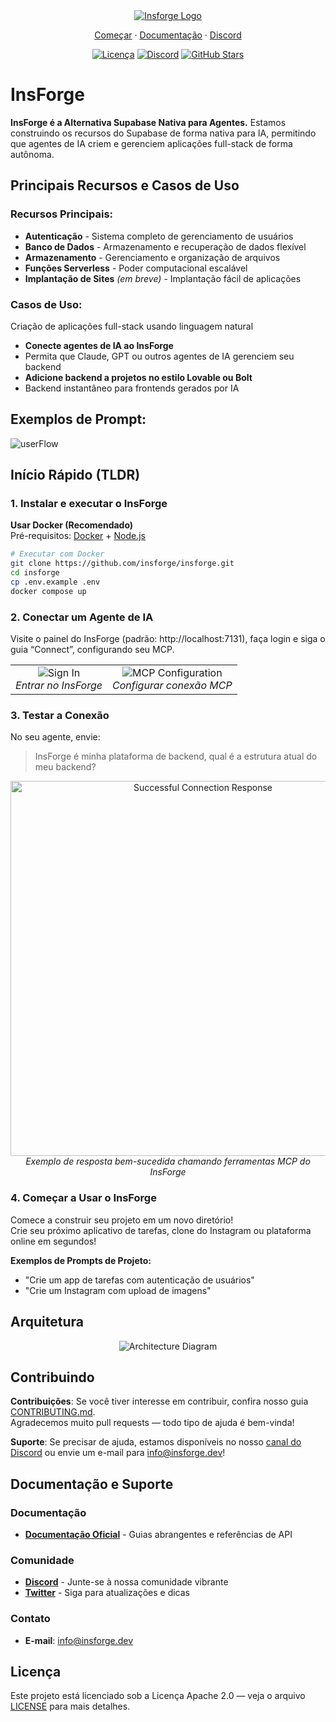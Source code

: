 <div align="center">
  <a href="https://insforge.dev">
    <img src="assets/banner.png" alt="Insforge Logo">
  </a>
</div>

<p align="center">
  <a href="#quickstart-tldr">Começar</a> ·
  <a href="https://docs.insforge.dev/introduction">Documentação</a> ·
  <a href="https://discord.com/invite/MPxwj5xVvW">Discord</a>
</p>

<p align="center">
  <a href="https://opensource.org/licenses/Apache-2.0"><img src="https://img.shields.io/badge/License-Apache%202.0-blue.svg" alt="Licença"></a>
  <a href="https://discord.com/invite/MPxwj5xVvW"><img src="https://img.shields.io/badge/Discord-Entre%20na%20Comunidade-7289DA?logo=discord&logoColor=white" alt="Discord"></a>
  <a href="https://github.com/InsForge/insforge/stargazers"><img src="https://img.shields.io/github/stars/InsForge/insforge?style=social" alt="GitHub Stars"></a>
</p>

# InsForge

**InsForge é a Alternativa Supabase Nativa para Agentes.**
Estamos construindo os recursos do Supabase de forma nativa para IA, permitindo que agentes de IA criem e gerenciem aplicações full-stack de forma autônoma.

## Principais Recursos e Casos de Uso

### Recursos Principais:
- **Autenticação** - Sistema completo de gerenciamento de usuários  
- **Banco de Dados** - Armazenamento e recuperação de dados flexível  
- **Armazenamento** - Gerenciamento e organização de arquivos  
- **Funções Serverless** - Poder computacional escalável  
- **Implantação de Sites** *(em breve)* - Implantação fácil de aplicações  

### Casos de Uso:
Criação de aplicações full-stack usando linguagem natural  
- **Conecte agentes de IA ao InsForge**  
- Permita que Claude, GPT ou outros agentes de IA gerenciem seu backend  
- **Adicione backend a projetos no estilo Lovable ou Bolt**  
- Backend instantâneo para frontends gerados por IA  

## Exemplos de Prompt:

<td align="center">
  <img src="assets/userflow.png" alt="userFlow">
  <br>
</td>

## Início Rápido (TLDR)

### 1. Instalar e executar o InsForge

**Usar Docker (Recomendado)**  
Pré-requisitos: [Docker](https://www.docker.com/) + [Node.js](https://nodejs.org/)

```bash
# Executar com Docker
git clone https://github.com/insforge/insforge.git
cd insforge
cp .env.example .env
docker compose up
```

### 2. Conectar um Agente de IA

Visite o painel do InsForge (padrão: http://localhost:7131), faça login e siga o guia “Connect”, configurando seu MCP.

<div align="center">
  <table>
    <tr>
      <td align="center">
        <img src="assets/signin.png" alt="Sign In">
        <br>
        <em>Entrar no InsForge</em>
      </td>
      <td align="center">
        <img src="assets/mcpInstallv2.png" alt="MCP Configuration">
        <br>
        <em>Configurar conexão MCP</em>
      </td>
    </tr>
  </table>
</div>

### 3. Testar a Conexão

No seu agente, envie:
> InsForge é minha plataforma de backend, qual é a estrutura atual do meu backend?

<div align="center">
  <img src="assets/sampleResponse.png" alt="Successful Connection Response" width="600">
  <br>
  <em>Exemplo de resposta bem-sucedida chamando ferramentas MCP do InsForge</em>
</div>

### 4. Começar a Usar o InsForge

Comece a construir seu projeto em um novo diretório!  
Crie seu próximo aplicativo de tarefas, clone do Instagram ou plataforma online em segundos!

**Exemplos de Prompts de Projeto:**
- "Crie um app de tarefas com autenticação de usuários"
- "Crie um Instagram com upload de imagens"

## Arquitetura

<div align="center">
  <img src="assets/archDiagram.png" alt="Architecture Diagram">
  <br>
</div>

## Contribuindo

**Contribuições**: Se você tiver interesse em contribuir, confira nosso guia [CONTRIBUTING.md](CONTRIBUTING.md).  
Agradecemos muito pull requests — todo tipo de ajuda é bem-vinda!  

**Suporte**: Se precisar de ajuda, estamos disponíveis no nosso [canal do Discord](https://discord.com/invite/MPxwj5xVvW) ou envie um e-mail para [info@insforge.dev](mailto:info@insforge.dev)!

## Documentação e Suporte

### Documentação
- **[Documentação Oficial](https://docs.insforge.dev/introduction)** - Guias abrangentes e referências de API

### Comunidade
- **[Discord](https://discord.com/invite/MPxwj5xVvW)** - Junte-se à nossa comunidade vibrante
- **[Twitter](https://x.com/InsForge_dev)** - Siga para atualizações e dicas

### Contato
- **E-mail**: info@insforge.dev

## Licença

Este projeto está licenciado sob a Licença Apache 2.0 — veja o arquivo [LICENSE](LICENSE) para mais detalhes.
